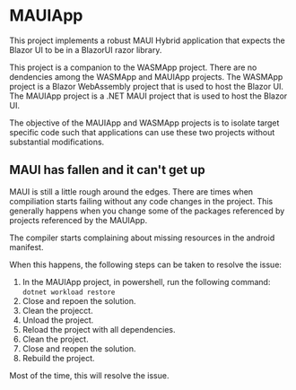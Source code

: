# MAUIApp 
This project implements a robust MAUI Hybrid application that expects the Blazor UI to be in a BlazorUI razor library.

This project is a companion to the WASMApp project. There are no dendencies among the WASMApp and MAUIApp projects. The WASMApp project is a Blazor WebAssembly project that is used to host the Blazor UI. The MAUIApp project is a .NET MAUI project that is used to host the Blazor UI.

The objective of the MAUIApp and WASMApp projects is to isolate target specific code such that applications can use these two projects without substantial modifications.

## MAUI has fallen and it can't get up
MAUI is still a little rough around the edges. There are times when compiliation starts failing without any code changes in the project. This generally happens when you change some of the packages referenced by projects referenced by the MAUIApp. 

The compiler starts complaining about missing resources in the android manifest.

When this happens, the following steps can be taken to resolve the issue:

1. In the MAUIApp project, in powershell, run the following command:
```dotnet workload restore```
2. Close and repoen the solution.
3. Clean the projecct.
4. Unload the project. 
5. Reload the project with all dependencies.
6. Clean the project. 
7. Close and reopen the solution.
8. Rebuild the project.

Most of the time, this will resolve the issue.


